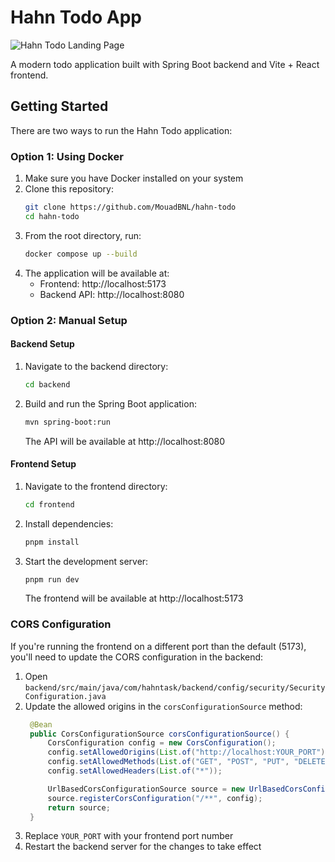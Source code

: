 # Hahn Todo App

![Hahn Todo Landing Page](./assets/hahn-todo-landing.png)

A modern todo application built with Spring Boot backend and Vite + React frontend.

## Getting Started

There are two ways to run the Hahn Todo application:
### Option 1: Using Docker

1. Make sure you have Docker installed on your system
2. Clone this repository:
   ```bash
   git clone https://github.com/MouadBNL/hahn-todo
   cd hahn-todo
   ```
3. From the root directory, run:
   ```bash
   docker compose up --build
   ```
4. The application will be available at:
   - Frontend: http://localhost:5173
   - Backend API: http://localhost:8080

### Option 2: Manual Setup

#### Backend Setup
1. Navigate to the backend directory:
   ```bash
   cd backend
   ```
2. Build and run the Spring Boot application:
   ```bash
   mvn spring-boot:run
   ```
   The API will be available at http://localhost:8080

#### Frontend Setup
1. Navigate to the frontend directory:
   ```bash
   cd frontend
   ```
2. Install dependencies:
   ```bash
   pnpm install
   ```
3. Start the development server:
   ```bash
   pnpm run dev
   ```
   The frontend will be available at http://localhost:5173


### CORS Configuration

If you're running the frontend on a different port than the default (5173), you'll need to update the CORS configuration in the backend:

1. Open `backend/src/main/java/com/hahntask/backend/config/security/SecurityConfiguration.java`
2. Update the allowed origins in the `corsConfigurationSource` method:
   ```java
    @Bean
    public CorsConfigurationSource corsConfigurationSource() {
        CorsConfiguration config = new CorsConfiguration();
        config.setAllowedOrigins(List.of("http://localhost:YOUR_PORT"));
        config.setAllowedMethods(List.of("GET", "POST", "PUT", "DELETE", "OPTIONS"));
        config.setAllowedHeaders(List.of("*"));

        UrlBasedCorsConfigurationSource source = new UrlBasedCorsConfigurationSource();
        source.registerCorsConfiguration("/**", config);
        return source;
    }
   ```
3. Replace `YOUR_PORT` with your frontend port number
4. Restart the backend server for the changes to take effect
